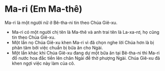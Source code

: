# Ma-ri (Em Ma-thê)

Ma-ri là một người nữ ở Bê-tha-ni tin theo Chúa Giê-xu.
- Ma-ri có một người chị tên là Ma-thê và anh trai tên là La-xa-rơ, họ cũng tin theo Chúa Giê-xu.  
- Một lần nọ Chúa Giê-xu khen Ma-ri vì đã chọn nghe lời Chúa hơn là bị phân tâm bởi việc chuẩn bị bữa ăn cho Ngài.  
- Một lần khác khi Chúa Giê-xu đang dự một bữa ăn tại Bê-tha-ni thì Ma-ri đổ nước hoa đắc tiền lên chân Ngài để thờ phượng Ngài. Chúa Giê-xu đã khen ngợi việc này làm của cô.

